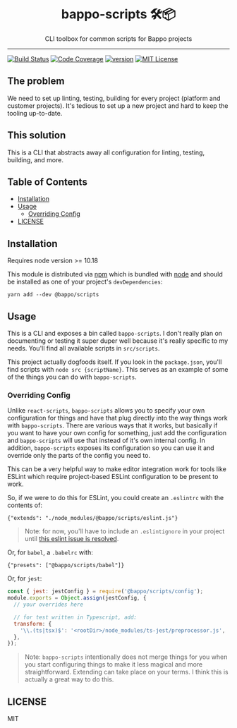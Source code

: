 <div align="center">
<h1>bappo-scripts 🛠📦</h1>

<p>CLI toolbox for common scripts for Bappo projects</p>
</div>

<hr />

[![Build Status][build-badge]][build]
[![Code Coverage][coverage-badge]][coverage]
[![version][version-badge]][package] [![MIT License][license-badge]][license]

## The problem

We need to set up linting, testing, building for every project (platform and
customer projects). It's tedious to set up a new project and hard to keep the
tooling up-to-date.

## This solution

This is a CLI that abstracts away all configuration for linting, testing,
building, and more.

## Table of Contents

<!-- START doctoc generated TOC please keep comment here to allow auto update -->
<!-- DON'T EDIT THIS SECTION, INSTEAD RE-RUN doctoc TO UPDATE -->

- [Installation](#installation)
- [Usage](#usage)
  - [Overriding Config](#overriding-config)
- [LICENSE](#license)

<!-- END doctoc generated TOC please keep comment here to allow auto update -->

## Installation
Requires node version >= 10.18

This module is distributed via [npm][npm] which is bundled with [node][node] and
should be installed as one of your project's `devDependencies`:

```
yarn add --dev @bappo/scripts
```

## Usage

This is a CLI and exposes a bin called `bappo-scripts`. I don't really plan on
documenting or testing it super duper well because it's really specific to my
needs. You'll find all available scripts in `src/scripts`.

This project actually dogfoods itself. If you look in the `package.json`, you'll
find scripts with `node src {scriptName}`. This serves as an example of some of
the things you can do with `bappo-scripts`.

### Overriding Config

Unlike `react-scripts`, `bappo-scripts` allows you to specify your own
configuration for things and have that plug directly into the way things work
with `bappo-scripts`. There are various ways that it works, but basically if you
want to have your own config for something, just add the configuration and
`bappo-scripts` will use that instead of it's own internal config. In addition,
`bappo-scripts` exposes its configuration so you can use it and override only
the parts of the config you need to.

This can be a very helpful way to make editor integration work for tools like
ESLint which require project-based ESLint configuration to be present to work.

So, if we were to do this for ESLint, you could create an `.eslintrc` with the
contents of:

```
{"extends": "./node_modules/@bappo/scripts/eslint.js"}
```

> Note: for now, you'll have to include an `.eslintignore` in your project until
> [this eslint issue is resolved](https://github.com/eslint/eslint/issues/9227).

Or, for `babel`, a `.babelrc` with:

```
{"presets": ["@bappo/scripts/babel"]}
```

Or, for `jest`:

```javascript
const { jest: jestConfig } = require('@bappo/scripts/config');
module.exports = Object.assign(jestConfig, {
  // your overrides here

  // for test written in Typescript, add:
  transform: {
    '\\.(ts|tsx)$': '<rootDir>/node_modules/ts-jest/preprocessor.js',
  },
});
```

> Note: `bappo-scripts` intentionally does not merge things for you when you
> start configuring things to make it less magical and more straightforward.
> Extending can take place on your terms. I think this is actually a great way
> to do this.

## LICENSE

MIT

[npm]: https://www.npmjs.com/
[node]: https://nodejs.org
[build-badge]: https://img.shields.io/travis/bappogroup/bappo-scripts.svg?style=flat-square
[build]: https://travis-ci.org/bappogroup/bappo-scripts
[coverage-badge]: https://img.shields.io/codecov/c/github/bappogroup/bappo-scripts.svg?style=flat-square
[coverage]: https://codecov.io/github/bappogroup/bappo-scripts
[version-badge]: https://img.shields.io/npm/v/@bappo/scripts.svg?style=flat-square
[package]: https://www.npmjs.com/package/@bappo/scripts
[license-badge]: https://img.shields.io/npm/l/@bappo/scripts.svg?style=flat-square
[license]: https://github.com/bappogroup/bappo-scripts/blob/master/LICENSE
